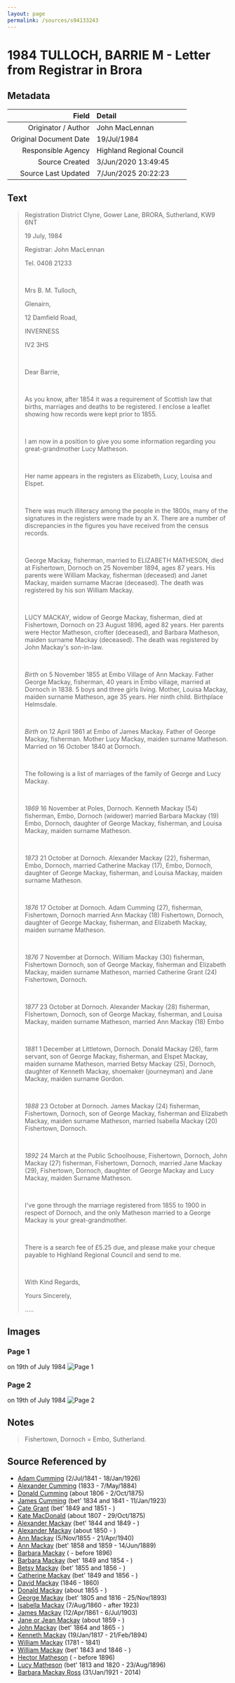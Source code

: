 ```yaml
---
layout: page
permalink: /sources/s94133243
---
```


# 1984 TULLOCH, BARRIE M - Letter from Registrar in Brora

## Metadata
Field | Detail
---:|:---
Originator / Author | John MacLennan
Original Document Date | 19/Jul/1984
Responsible Agency | Highland Regional Council
Source Created | 3/Jun/2020 13:49:45
Source Last Updated | 7/Jun/2025 20:22:23

## Text

> Registration District Clyne, Gower Lane, BRORA, Sutherland, KW9 6NT
>
> 19 July, 1984
>
> Registrar: John MacLennan
>
> Tel. 0408 21233
>
> <br/>
>
> Mrs B. M. Tulloch,
>
> Glenairn,
>
> 12 Damfield Road,
>
> INVERNESS
>
> IV2 3HS
>
> <br/>
>
> Dear Barrie,
>
> <br/>
>
> As you know, after 1854 it was a requirement of Scottish law that births, marriages and deaths to be registered. I enclose a leaflet showing how records were kept prior to 1855.
>
> <br/>
>
> I am now in a position to give you some information regarding you great-grandmother Lucy Matheson.
>
> <br/>
>
> Her name appears in the registers as Elizabeth, Lucy, Louisa and Elspet.
>
> <br/>
>
> There was much illiteracy among the people in the 1800s, many of the signatures in the registers were made by an X. There are a number of discrepancies in the figures you have received from the census records.
>
> <br/>
>
> George Mackay, fisherman, married to ELIZABETH MATHESON, died at Fishertown, Dornoch on 25 November 1894, ages 87 years. His parents were William Mackay, fisherman (deceased) and Janet Mackay, maiden surname Macrae (deceased). The death was registered by his son William Mackay.
>
> <br/>
>
> LUCY MACKAY, widow of George Mackay, fisherman, died at Fishertown, Dornoch on 23 August 1896, aged 82 years. Her parents were Hector Matheson, crofter (deceased), and Barbara Matheson, maiden surname Mackay (deceased). The death was registered by John Mackay's son-in-law.
>
> <br/>
>
> _Birth_ on 5 November 1855 at Embo Village of Ann Mackay. Father George Mackay, fisherman, 40 years in Embo village, married at Dornoch in 1838. 5 boys and three girls living. Mother, Louisa Mackay, maiden surname Matheson, age 35 years. Her ninth child. Birthplace Helmsdale.
>
> <br/>
>
> _Birth_ on 12 April 1861 at Embo of James Mackay. Father of George Mackay, fisherman. Mother Lucy Mackay, maiden surname Matheson. Married on 16 October 1840 at Dornoch.
>
> <br/>
>
> The following is a list of marriages of the family of George and Lucy Mackay.
>
> <br/>
>
> _1869_ 16 November at Poles, Dornoch. Kenneth Mackay (54) fisherman, Embo, Dornoch (widower) married Barbara Mackay (19) Embo, Dornoch, daughter of George Mackay, fisherman, and Louisa Mackay, maiden surname Matheson.
>
> <br/>
>
> _1873_ 21 October at Dornoch. Alexander Mackay (22), fisherman, Embo, Dornoch, married Catherine Mackay (17), Embo, Dornoch, daughter of George Mackay, fisherman, and Louisa Mackay, maiden surname Matheson.
>
> <br/>
>
> _1876_ 17 October at Dornoch. Adam Cumming (27), fisherman, Fishertown, Dornoch married Ann Mackay (18) Fishertown, Dornoch, daughter of George Mackay, fisherman, and Elizabeth Mackay, maiden surname Matheson.
>
> <br/>
>
> _1876_ 7 November at Dornoch. William Mackay (30) fisherman, Fishertown Dornoch, son of George Mackay, fisherman and Elizabeth Mackay, maiden surname Matheson, married Catherine Grant (24) Fishertown, Dornoch.
>
> <br/>
>
> _1877_ 23 October at Dornoch. Alexander Mackay (28) fisherman, FIshertown, Dornoch, son of George Mackay, fisherman, and Louisa Mackay, maiden surname Matheson, married Ann Mackay (18) Embo
>
> <br/>
>
> _1881_ 1 December at Littletown, Dornoch. Donald Mackay (26), farm servant, son of George Mackay, fisherman, and Elspet Mackay, maiden surname Matheson, married Betsy Mackay (25), Dornoch, daughter of Kenneth Mackay, shoemaker (journeyman) and Jane Mackay, maiden surname Gordon.
>
> <br/>
>
> _1888_ 23 October at Dornoch. James Mackay (24) fisherman, Fishertown, Dornoch, son of George Mackay, fisherman and Elizabeth Mackay, maiden surname Matheson, married Isabella Mackay (20) Fishertown, Dornoch.
>
> <br/>
>
> _1892_ 24 March at the Public Schoolhouse, Fishertown, Dornoch, John Mackay (27) fisherman, Fishertown, Dornoch, married Jane Mackay (29), Fishertown, Dornoch, daughter of George Mackay and Lucy Mackay, maiden Surname Matheson.
>
> <br/>
>
> I've gone through the marriage registered from 1855 to 1900 in respect of Dornoch, and the only Matheson married to a George Mackay is your great-grandmother.
>
> <br/>
>
> There is a search fee of £5.25 due, and please make your cheque payable to Highland Regional Council and send to me.
>
> <br/>
>
> With Kind Regards,
>
> Yours Sincerely,
>
> .....
>

## Images

### Page 1

on 19th of July 1984
![Page 1](../media/50134495.jpg)

### Page 2

on 19th of July 1984
![Page 2](../media/73992741.jpg)

## Notes

> Fishertown, Dornoch = Embo, Sutherland.
>


## Source Referenced by

* [Adam Cumming](../people/@55409960@-adam-cumming-b1841-7-2-d1926-1-18.md) (2/Jul/1841 - 18/Jan/1926)
* [Alexander Cumming](../people/@7028096@-alexander-cumming-b1833-d1884-5-7.md) (1833 - 7/May/1884)
* [Donald Cumming](../people/@45726416@-donald-cumming-b1806-d1875-10-2.md) (about 1806 - 2/Oct/1875)
* [James Cumming](../people/@66384942@-james-cumming-b1834~1841-d1923-1-11.md) (bet' 1834 and 1841 - 11/Jan/1923)
* [Cate Grant](../people/@89641618@-cate-grant-b1849~1851-d.md) (bet' 1849 and 1851 - )
* [Kate MacDonald](../people/@28255030@-kate-macdonald-b1807-d1875-10-29.md) (about 1807 - 29/Oct/1875)
* [Alexander Mackay](../people/@2381836@-alexander-mackay-b1844~1849-d.md) (bet' 1844 and 1849 - )
* [Alexander Mackay](../people/@25433155@-alexander-mackay-b1850-d.md) (about 1850 - )
* [Ann Mackay](../people/@74868546@-ann-mackay-b1855-11-5-d1940-4-21.md) (5/Nov/1855 - 21/Apr/1940)
* [Ann Mackay](../people/@85130771@-ann-mackay-b1858~1859-d1889-6-14.md) (bet' 1858 and 1859 - 14/Jun/1889)
* [Barbara Mackay](../people/@61459684@-barbara-mackay-b-d1896.md) ( - before 1896)
* [Barbara Mackay](../people/@52409786@-barbara-mackay-b1849~1854-d.md) (bet' 1849 and 1854 - )
* [Betsy Mackay](../people/@49855242@-betsy-mackay-b1855~1856-d.md) (bet' 1855 and 1856 - )
* [Catherine Mackay](../people/@26872816@-catherine-mackay-b1849~1856-d.md) (bet' 1849 and 1856 - )
* [David Mackay](../people/@46263680@-david-mackay-b1846-d1860.md) (1846 - 1860)
* [Donald Mackay](../people/@32633938@-donald-mackay-b1855-d.md) (about 1855 - )
* [George Mackay](../people/@33764614@-george-mackay-b1805~1816-d1893-11-25.md) (bet' 1805 and 1816 - 25/Nov/1893)
* [Isabella Mackay](../people/@32797554@-isabella-mackay-b1860-8-7-d1923.md) (7/Aug/1860 - after 1923)
* [James Mackay](../people/@60572122@-james-mackay-b1861-4-12-d1903-7-6.md) (12/Apr/1861 - 6/Jul/1903)
* [Jane or Jean Mackay](../people/@4172390@-jane-or-jean-mackay-b1859-d.md) (about 1859 - )
* [John Mackay](../people/@15814480@-john-mackay-b1864~1865-d.md) (bet' 1864 and 1865 - )
* [Kenneth Mackay](../people/@21362348@-kenneth-mackay-b1817-1-19-d1894-2-21.md) (19/Jan/1817 - 21/Feb/1894)
* [William Mackay](../people/@69114879@-william-mackay-b1781-d1841.md) (1781 - 1841)
* [William Mackay](../people/@99871003@-william-mackay-b1843~1846-d.md) (bet' 1843 and 1846 - )
* [Hector Matheson](../people/@28800527@-hector-matheson-b-d1896.md) ( - before 1896)
* [Lucy Matheson](../people/@67811996@-lucy-matheson-b1813~1820-d1896-8-23.md) (bet' 1813 and 1820 - 23/Aug/1896)
* [Barbara Mackay Ross](../people/@63405204@-barbara-mackay-ross-b1921-1-31-d2014.md) (31/Jan/1921 - 2014)
